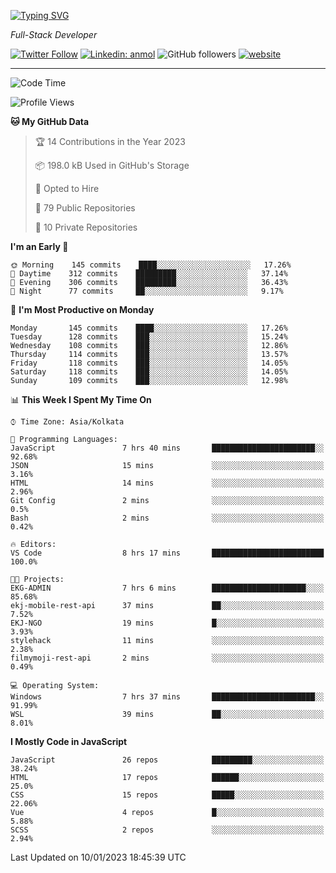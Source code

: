 [![Typing SVG](https://readme-typing-svg.herokuapp.com?lines=HI%2C+I'm+Tonal;I'm+a+Full+Stack+Developer)](https://git.io/typing-svg)

<p><em>Full-Stack Developer</em></p>

[![Twitter Follow](https://img.shields.io/twitter/follow/tonalmathew?style=flat)](https://twitter.com/intent/follow?screen_name=tonalmathew)
[![Linkedin: anmol](https://img.shields.io/badge/tonal-mathew?style=flat-square&logo=Linkedin&logoColor=white&link=https://www.linkedin.com/in/tonal-mathew/)](https://www.linkedin.com/in/tonal-mathew/)
![GitHub followers](https://img.shields.io/github/followers/tonalmathew?label=Follow&style=social)
[![website](https://img.shields.io/badge/Website-46a2f1.svg?&style=flat-square&logo=Google-Chrome&logoColor=white&link=http://tonalmathew.github.io/)](http://tonalmathew.github.io/)

---
<!--START_SECTION:waka-->
![Code Time](http://img.shields.io/badge/Code%20Time-883%20hrs%2054%20mins-blue)

![Profile Views](http://img.shields.io/badge/Profile%20Views-0-blue)

**🐱 My GitHub Data** 

> 🏆 14 Contributions in the Year 2023
 > 
> 📦 198.0 kB Used in GitHub's Storage 
 > 
> 💼 Opted to Hire
 > 
> 📜 79 Public Repositories 
 > 
> 🔑 10 Private Repositories  
 > 
**I'm an Early 🐤** 

```text
🌞 Morning    145 commits    ████░░░░░░░░░░░░░░░░░░░░░   17.26% 
🌆 Daytime    312 commits    █████████░░░░░░░░░░░░░░░░   37.14% 
🌃 Evening    306 commits    █████████░░░░░░░░░░░░░░░░   36.43% 
🌙 Night      77 commits     ██░░░░░░░░░░░░░░░░░░░░░░░   9.17%

```
📅 **I'm Most Productive on Monday** 

```text
Monday       145 commits    ████░░░░░░░░░░░░░░░░░░░░░   17.26% 
Tuesday      128 commits    ███░░░░░░░░░░░░░░░░░░░░░░   15.24% 
Wednesday    108 commits    ███░░░░░░░░░░░░░░░░░░░░░░   12.86% 
Thursday     114 commits    ███░░░░░░░░░░░░░░░░░░░░░░   13.57% 
Friday       118 commits    ███░░░░░░░░░░░░░░░░░░░░░░   14.05% 
Saturday     118 commits    ███░░░░░░░░░░░░░░░░░░░░░░   14.05% 
Sunday       109 commits    ███░░░░░░░░░░░░░░░░░░░░░░   12.98%

```


📊 **This Week I Spent My Time On** 

```text
⌚︎ Time Zone: Asia/Kolkata

💬 Programming Languages: 
JavaScript               7 hrs 40 mins       ███████████████████████░░   92.68% 
JSON                     15 mins             ░░░░░░░░░░░░░░░░░░░░░░░░░   3.16% 
HTML                     14 mins             ░░░░░░░░░░░░░░░░░░░░░░░░░   2.96% 
Git Config               2 mins              ░░░░░░░░░░░░░░░░░░░░░░░░░   0.5% 
Bash                     2 mins              ░░░░░░░░░░░░░░░░░░░░░░░░░   0.42%

🔥 Editors: 
VS Code                  8 hrs 17 mins       █████████████████████████   100.0%

🐱‍💻 Projects: 
EKG-ADMIN                7 hrs 6 mins        █████████████████████░░░░   85.68% 
ekj-mobile-rest-api      37 mins             ██░░░░░░░░░░░░░░░░░░░░░░░   7.52% 
EKJ-NGO                  19 mins             █░░░░░░░░░░░░░░░░░░░░░░░░   3.93% 
stylehack                11 mins             ░░░░░░░░░░░░░░░░░░░░░░░░░   2.38% 
filmymoji-rest-api       2 mins              ░░░░░░░░░░░░░░░░░░░░░░░░░   0.49%

💻 Operating System: 
Windows                  7 hrs 37 mins       ███████████████████████░░   91.99% 
WSL                      39 mins             ██░░░░░░░░░░░░░░░░░░░░░░░   8.01%

```

**I Mostly Code in JavaScript** 

```text
JavaScript               26 repos            █████████░░░░░░░░░░░░░░░░   38.24% 
HTML                     17 repos            ██████░░░░░░░░░░░░░░░░░░░   25.0% 
CSS                      15 repos            █████░░░░░░░░░░░░░░░░░░░░   22.06% 
Vue                      4 repos             █░░░░░░░░░░░░░░░░░░░░░░░░   5.88% 
SCSS                     2 repos             ░░░░░░░░░░░░░░░░░░░░░░░░░   2.94%

```



 Last Updated on 10/01/2023 18:45:39 UTC
<!--END_SECTION:waka-->
